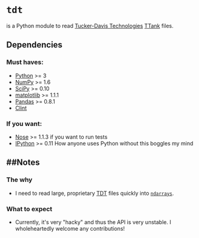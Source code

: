 `tdt`
===
is a Python module to read [Tucker-Davis Technologies](http://www.tdt.com)
[TTank](http://jaewon.mine.nu/jaewon/2010/10/04/how-to-import-tdt-tank-into-matlab)
files.

Dependencies
---
### Must haves:
* [Python](http://python.org) >= 3
* [NumPy](http://numpy.scipy.org) >= 1.6 
* [SciPy](http://scipy.org) >= 0.10 
* [matplotlib](http://matplotlib.sourceforge.net) >= 1.1.1
* [Pandas](http://pandas.pydata.org) >= 0.8.1
* [Clint](https://github.com/kennethreitz/clint)

### If you want:
* [Nose](http://nose.readthedocs.org/en/latest) >= 1.1.3 if you want
  to run tests
* [IPython](http://ipython.org) >= 0.11 How anyone uses Python without this boggles my mind

##Notes
---
### The why
* I need to read large, proprietary [TDT](http://www.tdt.com) files quickly into
  [`ndarrays`](http://docs.scipy.org/doc/numpy/reference/arrays.html).

### What to expect
* Currently, it's very "hacky" and thus the API is very unstable. I
  wholeheartedly welcome any contributions!
